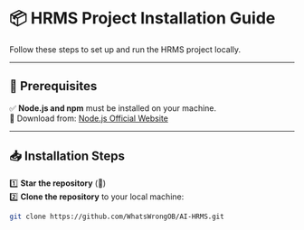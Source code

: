 # 📦 HRMS Project Installation Guide

Follow these steps to set up and run the HRMS project locally.

---

## 🚀 Prerequisites

✅ **Node.js and npm** must be installed on your machine.  
🔗 Download from: [Node.js Official Website](https://nodejs.org/)

---

## 📥 Installation Steps

1️⃣ **Star the repository** (💖)  
2️⃣ **Clone the repository** to your local machine:
```bash
git clone https://github.com/WhatsWrongOB/AI-HRMS.git
